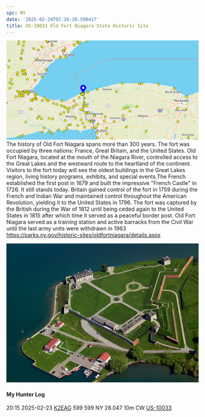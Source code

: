```yaml
---
spc: NY
date: '2025-02-24T02:26:20.500417'
title: US-10033 Old Fort Niagara State Historic Site
---
```


![pasted_image.png](/static/pasted_image_0125.png)
The history of Old Fort Niagara spans more than 300 years. The fort was occupied by three nations: France, Great Britain, and the United States. Old Fort Niagara, located at the mouth of the Niagara River, controlled access to the Great Lakes and the westward route to the heartland of the continent. Visitors to the fort today will see the oldest buildings in the Great Lakes region, living history programs, exhibits, and special events.The French established the first post in 1679 and built the impressive "French Castle" in 1726. It still stands today. Britain gained control of the fort in 1759 during the French and Indian War and maintained control throughout the American Revolution, yielding it to the United States in 1796. The fort was captured by the British during the War of 1812 until being ceded again to the United States in 1815 after which time it served as a peaceful border post. Old Fort Niagara served as a training station and active barracks from the Civil War until the last army units were withdrawn in 1963
https://parks.ny.gov/historic-sites/oldfortniagara/details.aspx

![pasted_image001.png](/static/pasted_image001_0106.png)




#### My Hunter Log
20:15    2025-02-23    [K2EAG](https://qrz.com/db/K2EAG)    599    599    NY    28.047    10m    CW    [US-10033](https://pota.app/#/park/US-10033)